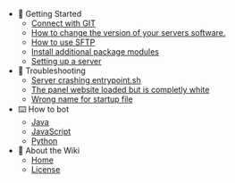 - 📌 Getting Started
  - [Connect with GIT](/getting-started/connect-with-git.md)
  - [How to change the version of your servers software.](/getting-started/how-to-change-the-version-of-your-servers-software..md)
  - [How to use SFTP](/getting-started/how-to-use-sftp.md)
  - [Install additional package modules](/getting-started/install-additional-packages-modules.md)
  - [Setting up a server](/getting-started/setting-up-a-server.md)
- 🛟 Troubleshooting
  - [Server crashing entrypoint.sh](/troubleshooting/server-crashing-entrypoint.sh.md)
  - [The panel website loaded but is completly white](/troubleshooting/the-panel-website-loaded-but-is-completly-white.md)
  - [Wrong name for startup file](/troubleshooting/wrong-name-for-startup-file.md)
- ⌨️ How to bot
  - [Java](/programm-your-bot/java.md)
  - [JavaScript](/programm-your-bot/javascript.md)
  - [Python](/programm-your-bot/python.md)
- 📝 About the Wiki
  - [Home](/README.md)
  - [License](/LICENSE.md)
